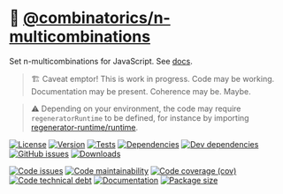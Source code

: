 :rhinoceros: [@combinatorics/n-multicombinations](https://computational-combinatorics.github.io/n-multicombinations)
==

Set n-multicombinations for JavaScript.
See [docs](https://computational-combinatorics.github.io/n-multicombinations/index.html).

> :building_construction: Caveat emptor! This is work in progress. Code may be
> working. Documentation may be present. Coherence may be. Maybe.

> :warning: Depending on your environment, the code may require
> `regeneratorRuntime` to be defined, for instance by importing
> [regenerator-runtime/runtime](https://www.npmjs.com/package/regenerator-runtime).

[![License](https://img.shields.io/github/license/computational-combinatorics/n-multicombinations.svg)](https://raw.githubusercontent.com/computational-combinatorics/n-multicombinations/main/LICENSE)
[![Version](https://img.shields.io/npm/v/@combinatorics/n-multicombinations.svg)](https://www.npmjs.org/package/@combinatorics/n-multicombinations)
[![Tests](https://img.shields.io/github/workflow/status/computational-combinatorics/n-multicombinations/ci:test?event=push&label=tests)](https://github.com/computational-combinatorics/n-multicombinations/actions/workflows/ci:test.yml?query=branch:main)
[![Dependencies](https://img.shields.io/david/computational-combinatorics/n-multicombinations.svg)](https://david-dm.org/computational-combinatorics/n-multicombinations)
[![Dev dependencies](https://img.shields.io/david/dev/computational-combinatorics/n-multicombinations.svg)](https://david-dm.org/computational-combinatorics/n-multicombinations?type=dev)
[![GitHub issues](https://img.shields.io/github/issues/computational-combinatorics/n-multicombinations.svg)](https://github.com/computational-combinatorics/n-multicombinations/issues)
[![Downloads](https://img.shields.io/npm/dm/@combinatorics/n-multicombinations.svg)](https://www.npmjs.org/package/@combinatorics/n-multicombinations)

[![Code issues](https://img.shields.io/codeclimate/issues/computational-combinatorics/n-multicombinations.svg)](https://codeclimate.com/github/computational-combinatorics/n-multicombinations/issues)
[![Code maintainability](https://img.shields.io/codeclimate/maintainability/computational-combinatorics/n-multicombinations.svg)](https://codeclimate.com/github/computational-combinatorics/n-multicombinations/trends/churn)
[![Code coverage (cov)](https://img.shields.io/codecov/c/gh/computational-combinatorics/n-multicombinations/main.svg)](https://codecov.io/gh/computational-combinatorics/n-multicombinations)
[![Code technical debt](https://img.shields.io/codeclimate/tech-debt/computational-combinatorics/n-multicombinations.svg)](https://codeclimate.com/github/computational-combinatorics/n-multicombinations/trends/technical_debt)
[![Documentation](https://computational-combinatorics.github.io/n-multicombinations/badge.svg)](https://computational-combinatorics.github.io/n-multicombinations/source.html)
[![Package size](https://img.shields.io/bundlephobia/minzip/@combinatorics/n-multicombinations)](https://bundlephobia.com/result?p=@combinatorics/n-multicombinations)
